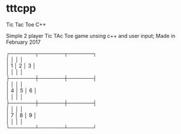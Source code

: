 # tttcpp
Tic Tac Toe C++

Simple 2 player Tic TAc Toe game unsing c++ and user input;
Made in February 2017

┌───────┬───────┬───────┐<br />
│       │       │       │<br />
│   1   │   2   │   3   │<br />
│       │       │       │<br />
├───────┼───────┼───────┤<br />
│       │       │       │<br />
│   4   │   5   │   6   │<br />
│       │       │       │<br />
├───────┼───────┼───────┤<br />
│       │       │       │<br />
│   7   │   8   │   9   │<br />
│       │       │       │<br />
└───────┴───────┴───────┘<br />

